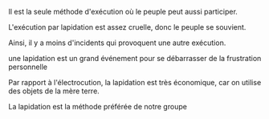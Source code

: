 Il est la seule méthode d'exécution où le peuple peut aussi participer. 

L'exécution par lapidation est assez cruelle, donc le peuple se souvient. 

Ainsi, il y a moins d'incidents qui provoquent une autre exécution.

une lapidation est un grand événement pour se débarrasser de la frustration personnelle

Par rapport à l'électrocution, la lapidation est très économique, car on utilise des objets de la mère terre.

La lapidation est la méthode préférée de notre groupe

